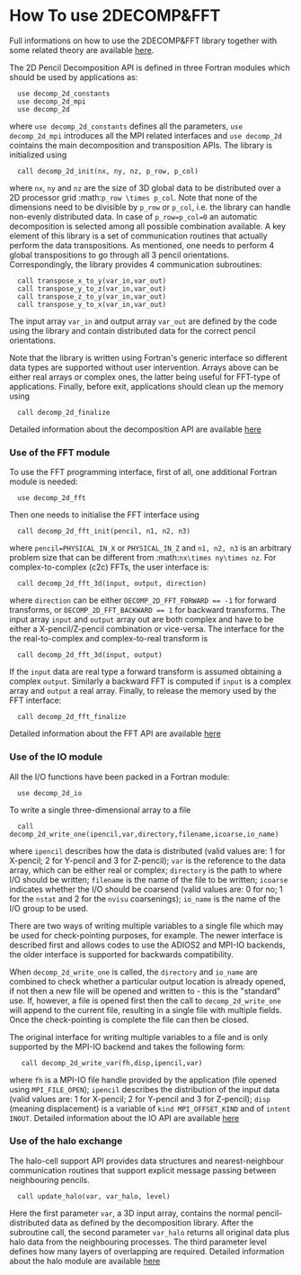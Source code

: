 # How To use 2DECOMP&FFT
Full informations on how to use the 2DECOMP&FFT library together with some related theory are available [here](https://2decomp-fft.github.io/).

The 2D Pencil Decomposition API is defined in three Fortran modules which should be used by applications as:
```
  use decomp_2d_constants
  use decomp_2d_mpi
  use decomp_2d
```
where ``use decomp_2d_constants`` defines all the parameters, ``use decomp_2d_mpi`` introduces all the MPI 
related interfaces and ``use decomp_2d`` cointains the main decomposition and transposition APIs. The library is initialized using
```
  call decomp_2d_init(nx, ny, nz, p_row, p_col)
```
where ``nx``, ``ny`` and ``nz`` are the size of 3D global data to be distributed over
a 2D processor grid :math:`p_row \times p_col`.
Note that none of the dimensions need to be divisible by ``p_row`` or ``p_col``, i.e. the library can handle non-evenly distributed data.
In case of ``p_row=p_col=0`` an automatic decomposition is selected among all possible combination available.
A key element of this library is a set of communication routines that actually perform the data transpositions.
As mentioned, one needs to perform 4 global transpositions to go through all 3 pencil orientations.
Correspondingly, the library provides 4 communication subroutines:
```
  call transpose_x_to_y(var_in,var_out)
  call transpose_y_to_z(var_in,var_out)
  call transpose_z_to_y(var_in,var_out)
  call transpose_y_to_x(var_in,var_out)
```
The input array ``var_in`` and output array ``var_out`` are defined by the code using the library
and contain distributed data for the correct pencil orientations.

Note that the library is written using Fortran's generic interface so different data types are supported
without user intervention. Arrays above can be either real arrays or complex ones,
the latter being useful for FFT-type of applications.
Finally, before exit, applications should clean up the memory using
```
  call decomp_2d_finalize
```
Detailed information about the decomposition API are available [here](https://2decomp-fft.github.io/pages/api_domain.html) 
### Use of the FFT module
To use the FFT programming interface, first of all, one additional Fortran module is needed:
```
  use decomp_2d_fft
```
Then one needs to initialise the FFT interface using
```
  call decomp_2d_fft_init(pencil, n1, n2, n3)
```
where ``pencil=PHYSICAL_IN_X`` or ``PHYSICAL_IN_Z`` and ``n1, n2, n3`` is an arbitrary problem size
that can be different from :math:`nx\times ny\times nz`.
For complex-to-complex (c2c) FFTs, the user interface is:
```
  call decomp_2d_fft_3d(input, output, direction)
```
where ``direction`` can be either ``DECOMP_2D_FFT_FORWARD == -1`` for forward transforms, 
or ``DECOMP_2D_FFT_BACKWARD == 1`` for backward transforms.
The input array ``input`` and ``output`` array out are both complex
and have to be either a X-pencil/Z-pencil combination or vice-versa.
The interface for the the real-to-complex and complex-to-real transform is
```
  call decomp_2d_fft_3d(input, output)
```
If the ``input`` data are real type a forward transform is assumed obtaining a complex ``output``.
Similarly a backward FFT is computed if ``input`` is a complex array and ``output`` a real array.
Finally, to release the memory used by the FFT interface:
```
  call decomp_2d_fft_finalize
```
Detailed information about the FFT API are available [here](https://2decomp-fft.github.io/pages/api_fft.html) 
### Use of the IO module
All the I/O functions have been packed in a Fortran module:
```
  use decomp_2d_io
```
To write a single three-dimensional array to a file
```
  call decomp_2d_write_one(ipencil,var,directory,filename,icoarse,io_name)
```
where ``ipencil`` describes how the data is distributed (valid values are: 1 for X-pencil; 2 for
Y-pencil and 3 for Z-pencil); ``var`` is the reference to the data array, which can be either real or
complex; ``directory`` is the path to where I/O should be written; ``filename`` is the name of the
file to be written; ``icoarse`` indicates whether the I/O should be coarsend (valid values are: 0
for no; 1 for the ``nstat`` and 2 for the ``nvisu`` coarsenings); ``io_name`` is the name of the I/O
group to be used. 

There are two ways of writing multiple variables to a single file which may
be used for check-pointing purposes, for example. The newer interface is described first and allows
codes to use the ADIOS2 and MPI-IO backends, the older interface is supported for backwards
compatibility.

When ``decomp_2d_write_one`` is called, the ``directory`` and ``io_name`` are combined to check
whether a particular output location is already opened, if not then a new file will be opened and
written to - this is the "standard" use.  If, however, a file is opened first then the call to
``decomp_2d_write_one`` will append to the current file, resulting in a single file with multiple
fields.  Once the check-pointing is complete the file can then be closed.

The original interface for writing multiple variables to a file and is only
supported by the MPI-IO backend and takes the following form:
```
   call decomp_2d_write_var(fh,disp,ipencil,var)
```
where ``fh`` is a MPI-IO file handle provided by the application (file opened using ``MPI_FILE_OPEN``);
``ipencil`` describes the distribution of the input data (valid values are: 1 for X-pencil; 2 for
Y-pencil and 3 for Z-pencil); ``disp`` (meaning displacement) is a variable of ``kind MPI_OFFSET_KIND``
and of ``intent INOUT``. 
Detailed information about the IO API are available [here](https://2decomp-fft.github.io/pages/api_io.html) 
### Use of the halo exchange
The halo-cell support API provides data structures and nearest-neighbour communication routines 
that support explicit message passing between neighbouring pencils. 
```
  call update_halo(var, var_halo, level)
```
Here the first parameter ``var``, a 3D input array, contains the normal pencil-distributed data as defined by the decomposition library. 
After the subroutine call, the second parameter ``var_halo`` returns all original data plus halo data from the neighbouring processes.
The third parameter level defines how many layers of overlapping are required. 
Detailed information about the halo module are available [here](https://2decomp-fft.github.io/pages/api_halo.html) 
